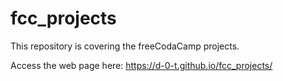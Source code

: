 # fcc_projects

This repository is covering the freeCodaCamp projects.

Access the web page here: https://d-0-t.github.io/fcc_projects/

